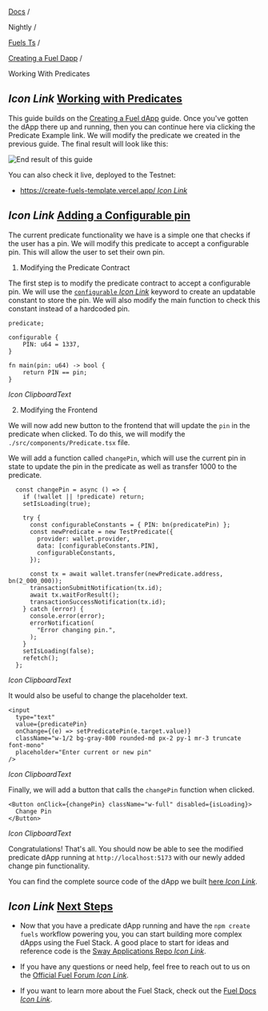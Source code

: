 [Docs](https://docs.fuel.network/) /

Nightly  /

[Fuels Ts](https://docs.fuel.network/docs/nightly/fuels-ts/) /

[Creating a Fuel Dapp](https://docs.fuel.network/docs/nightly/fuels-ts/creating-a-fuel-dapp/) /

Working With Predicates

## _Icon Link_ [Working with Predicates](https://docs.fuel.network/docs/nightly/fuels-ts/creating-a-fuel-dapp/working-with-predicates/\#working-with-predicates)

This guide builds on the [Creating a Fuel dApp](https://docs.fuel.network/docs/nightly/) guide. Once you've gotten the dApp there up and running, then you can continue here via clicking the Predicate Example link. We will modify the predicate we created in the previous guide. The final result will look like this:

![End result of this guide](https://docs.fuel.network/api/image/working-with-predicates-end-result)

You can also check it live, deployed to the Testnet:

- [https://create-fuels-template.vercel.app/ _Icon Link_](https://create-fuels-template.vercel.app/)

## _Icon Link_ [Adding a Configurable pin](https://docs.fuel.network/docs/nightly/fuels-ts/creating-a-fuel-dapp/working-with-predicates/\#adding-a-configurable-pin)

The current predicate functionality we have is a simple one that checks if the user has a pin. We will modify this predicate to accept a configurable pin. This will allow the user to set their own pin.

1. Modifying the Predicate Contract

The first step is to modify the predicate contract to accept a configurable pin. We will use the [`configurable` _Icon Link_](https://docs.fuel.network/guides/intro-to-predicates/configurables/#configurables) keyword to create an updatable constant to store the pin. We will also modify the main function to check this constant instead of a hardcoded pin.

```fuel_Box fuel_Box-idXKMmm-css
predicate;

configurable {
    PIN: u64 = 1337,
}

fn main(pin: u64) -> bool {
    return PIN == pin;
}

```

_Icon ClipboardText_

2. Modifying the Frontend

We will now add new button to the frontend that will update the `pin` in the predicate when clicked. To do this, we will modify the `./src/components/Predicate.tsx` file.

We will add a function called `changePin`, which will use the current pin in state to update the pin in the predicate as well as transfer 1000 to the predicate.

```fuel_Box fuel_Box-idXKMmm-css
  const changePin = async () => {
    if (!wallet || !predicate) return;
    setIsLoading(true);

    try {
      const configurableConstants = { PIN: bn(predicatePin) };
      const newPredicate = new TestPredicate({
        provider: wallet.provider,
        data: [configurableConstants.PIN],
        configurableConstants,
      });

      const tx = await wallet.transfer(newPredicate.address, bn(2_000_000));
      transactionSubmitNotification(tx.id);
      await tx.waitForResult();
      transactionSuccessNotification(tx.id);
    } catch (error) {
      console.error(error);
      errorNotification(
        "Error changing pin.",
      );
    }
    setIsLoading(false);
    refetch();
  };
```

_Icon ClipboardText_

It would also be useful to change the placeholder text.

```fuel_Box fuel_Box-idXKMmm-css
<input
  type="text"
  value={predicatePin}
  onChange={(e) => setPredicatePin(e.target.value)}
  className="w-1/2 bg-gray-800 rounded-md px-2 py-1 mr-3 truncate font-mono"
  placeholder="Enter current or new pin"
/>
```

_Icon ClipboardText_

Finally, we will add a button that calls the `changePin` function when clicked.

```fuel_Box fuel_Box-idXKMmm-css
<Button onClick={changePin} className="w-full" disabled={isLoading}>
  Change Pin
</Button>
```

_Icon ClipboardText_

Congratulations! That's all. You should now be able to see the modified predicate dApp running at `http://localhost:5173` with our newly added change pin functionality.

You can find the complete source code of the dApp we built [here _Icon Link_](https://github.com/FuelLabs/fuels-ts/tree/v0.100.1/apps/create-fuels-counter-guide).

## _Icon Link_ [Next Steps](https://docs.fuel.network/docs/nightly/fuels-ts/creating-a-fuel-dapp/working-with-predicates/\#next-steps)

- Now that you have a predicate dApp running and have the `npm create fuels` workflow powering you, you can start building more complex dApps using the Fuel Stack. A good place to start for ideas and reference code is the [Sway Applications Repo _Icon Link_](https://github.com/FuelLabs/sway-applications).

- If you have any questions or need help, feel free to reach out to us on the [Official Fuel Forum _Icon Link_](https://forum.fuel.network/).

- If you want to learn more about the Fuel Stack, check out the [Fuel Docs _Icon Link_](https://docs.fuel.network/).